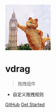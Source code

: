 ![logo](./_images/logo.png)

# vdrag

> 拖拽组件

- 自定义拖拽规则

[GitHub](https://github.com/gitjcc/vdrag/)
[Get Started](#tree-vue)
